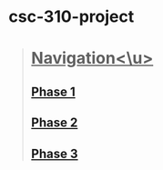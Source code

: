 # csc-310-project
># <u>Navigation<\u>
>## [Phase 1](https://github.com/marco-colonna/csc-310-project/blob/main/phase1.md)  
>## [Phase 2](https://github.com/marco-colonna/csc-310-project/blob/main/phase2.md)  
>## [Phase 3]()
